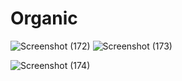 # Organic
![Screenshot (172)](https://github.com/user-attachments/assets/99dd2989-744f-45e2-b01a-f504581570bc)
![Screenshot (173)](https://github.com/user-attachments/assets/ab0d6f25-49fe-4939-87b5-37b6bbf67812)

![Screenshot (174)](https://github.com/user-attachments/assets/768a836f-8e11-4305-a38c-82a38990ff60)

